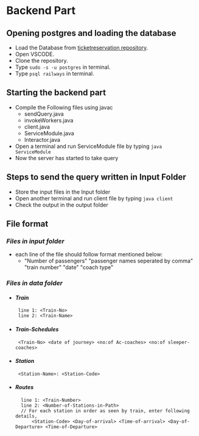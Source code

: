 # Backend Part

## Opening postgres and loading the database
- Load the Database from [ticketreservation repository](https://github.com/skhan-org/TicketReservationSystem).
- Open VSCODE.
- Clone the repository.
- Type ``` sudo -s -u postgres ``` in terminal.
- Type ``` psql railways ``` in terminal.

## Starting the backend part
- Compile the Following files using javac
  - sendQuery.java
  - invokeWorkers.java
  - client.java
  - ServiceModule.java
  - Interactor.java
- Open a terminal and run ServiceModule file by typing ``` java ServiceModule ```
- Now the server has started to take query

## Steps to send the query written in Input Folder
- Store the input files in the Input folder
- Open another terminal and run client file by typing ``` java client ```
- Check the output in the output folder


## File format

### _Files in input folder_
- each line of the file should follow format mentioned below:
  - "Number of passengers" "passenger names seperated by comma" "train number" "date" "coach type"

### _Files in data folder_
- #### **_Train_**
       line 1: <Train-No>
       line 2: <Train-Name>
    
- #### **_Train-Schedules_**

       <Train-No> <date of journey> <no:of Ac-coaches> <no:of sleeper-coaches>
- #### *Station*

       <Station-Name>: <Station-Code>
       
- #### *Routes*

        line 1: <Train-Number>
        line 2: <Number-of-Stations-in-Path>
        // For each station in order as seen by train, enter following details,
            <Station-Code> <Day-of-arrival> <Time-of-arrival> <Day-of-Departure> <Time-of-Departure>


